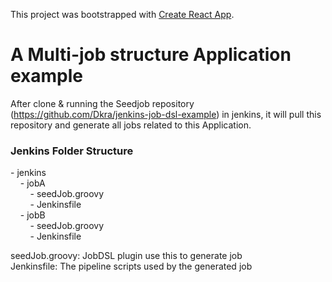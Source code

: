 This project was bootstrapped with [Create React App](https://github.com/facebook/create-react-app).

# A Multi-job structure Application example

After clone & running the Seedjob repository (https://github.com/Dkra/jenkins-job-dsl-example) in jenkins, it will pull this repository and generate all jobs related to this Application.

### Jenkins Folder Structure

\- jenkins<br/>
&nbsp;&nbsp;&nbsp;&nbsp;\- jobA<br/>
&nbsp;&nbsp;&nbsp;&nbsp;&nbsp;&nbsp;&nbsp;&nbsp;\- seedJob.groovy<br/>
&nbsp;&nbsp;&nbsp;&nbsp;&nbsp;&nbsp;&nbsp;&nbsp;\- Jenkinsfile<br/>
&nbsp;&nbsp;&nbsp;&nbsp;\- jobB<br/>
&nbsp;&nbsp;&nbsp;&nbsp;&nbsp;&nbsp;&nbsp;&nbsp;\- seedJob.groovy<br/>
&nbsp;&nbsp;&nbsp;&nbsp;&nbsp;&nbsp;&nbsp;&nbsp;\- Jenkinsfile<br/>

seedJob.groovy: JobDSL plugin use this to generate job<br/>
Jenkinsfile: The pipeline scripts used by the generated job
